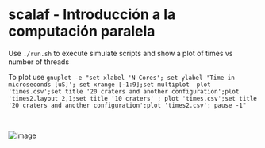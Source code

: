 # scalaf - Introducción a la computación paralela

Use `./run.sh` to execute simulate scripts and show a plot of times vs number of threads

To plot use `gnuplot -e "set xlabel 'N Cores'; set ylabel 'Time in microseconds [uS]'; set xrange [-1:9];set multiplot  plot 'times.csv';set title '20 craters and another configuration';plot 'times2.layout 2,1;set title '10 craters' ; plot 'times.csv';set title '20 craters and another configuration';plot 'times2.csv'; pause -1" 
`

<br>

![image](https://user-images.githubusercontent.com/78771070/151645783-edcde238-abee-4fde-8b38-d67de6a68a52.png)
